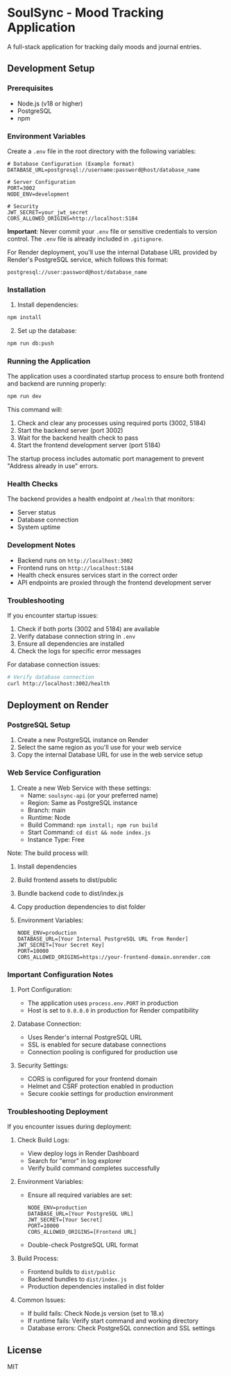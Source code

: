 # SoulSync - Mood Tracking Application

A full-stack application for tracking daily moods and journal entries.

## Development Setup

### Prerequisites

- Node.js (v18 or higher)
- PostgreSQL
- npm

### Environment Variables

Create a `.env` file in the root directory with the following variables:

```env
# Database Configuration (Example format)
DATABASE_URL=postgresql://username:password@host/database_name

# Server Configuration
PORT=3002
NODE_ENV=development

# Security
JWT_SECRET=your_jwt_secret
CORS_ALLOWED_ORIGINS=http://localhost:5184
```

**Important**: Never commit your `.env` file or sensitive credentials to version control. The `.env` file is already included in `.gitignore`.

For Render deployment, you'll use the internal Database URL provided by Render's PostgreSQL service, which follows this format:
```
postgresql://user:password@host/database_name
```

### Installation

1. Install dependencies:
```bash
npm install
```

2. Set up the database:
```bash
npm run db:push
```

### Running the Application

The application uses a coordinated startup process to ensure both frontend and backend are running properly:

```bash
npm run dev
```

This command will:
1. Check and clear any processes using required ports (3002, 5184)
2. Start the backend server (port 3002)
3. Wait for the backend health check to pass
4. Start the frontend development server (port 5184)

The startup process includes automatic port management to prevent "Address already in use" errors.

### Health Checks

The backend provides a health endpoint at `/health` that monitors:
- Server status
- Database connection
- System uptime

### Development Notes

- Backend runs on `http://localhost:3002`
- Frontend runs on `http://localhost:5184`
- Health check ensures services start in the correct order
- API endpoints are proxied through the frontend development server

### Troubleshooting

If you encounter startup issues:

1. Check if both ports (3002 and 5184) are available
2. Verify database connection string in `.env`
3. Ensure all dependencies are installed
4. Check the logs for specific error messages

For database connection issues:
```bash
# Verify database connection
curl http://localhost:3002/health
```

## Deployment on Render

### PostgreSQL Setup

1. Create a new PostgreSQL instance on Render
2. Select the same region as you'll use for your web service
3. Copy the internal Database URL for use in the web service setup

### Web Service Configuration

1. Create a new Web Service with these settings:
   - Name: `soulsync-api` (or your preferred name)
   - Region: Same as PostgreSQL instance
   - Branch: main
   - Runtime: Node
   - Build Command: `npm install; npm run build`
   - Start Command: `cd dist && node index.js`
   - Instance Type: Free

Note: The build process will:
1. Install dependencies
2. Build frontend assets to dist/public
3. Bundle backend code to dist/index.js
4. Copy production dependencies to dist folder

2. Environment Variables:
   ```
   NODE_ENV=production
   DATABASE_URL=[Your Internal PostgreSQL URL from Render]
   JWT_SECRET=[Your Secret Key]
   PORT=10000
   CORS_ALLOWED_ORIGINS=https://your-frontend-domain.onrender.com
   ```

### Important Configuration Notes

1. Port Configuration:
   - The application uses `process.env.PORT` in production
   - Host is set to `0.0.0.0` in production for Render compatibility

2. Database Connection:
   - Uses Render's internal PostgreSQL URL
   - SSL is enabled for secure database connections
   - Connection pooling is configured for production use

3. Security Settings:
   - CORS is configured for your frontend domain
   - Helmet and CSRF protection enabled in production
   - Secure cookie settings for production environment

### Troubleshooting Deployment

If you encounter issues during deployment:

1. Check Build Logs:
   - View deploy logs in Render Dashboard
   - Search for "error" in log explorer
   - Verify build command completes successfully

2. Environment Variables:
   - Ensure all required variables are set:
     ```
     NODE_ENV=production
     DATABASE_URL=[Your PostgreSQL URL]
     JWT_SECRET=[Your Secret]
     PORT=10000
     CORS_ALLOWED_ORIGINS=[Frontend URL]
     ```
   - Double-check PostgreSQL URL format

3. Build Process:
   - Frontend builds to `dist/public`
   - Backend bundles to `dist/index.js`
   - Production dependencies installed in dist folder

4. Common Issues:
   - If build fails: Check Node.js version (set to 18.x)
   - If runtime fails: Verify start command and working directory
   - Database errors: Check PostgreSQL connection and SSL settings

## License

MIT
